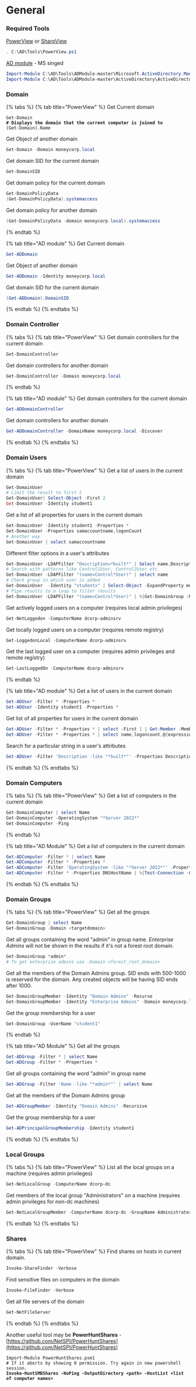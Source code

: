 # General

### Required Tools

[PowerView](https://github.com/ZeroDayLab/PowerSploit/blob/master/Recon/PowerView.ps1) or [SharpView](https://github.com/tevora-threat/SharpView)

```powershell
. C:\AD\Tools\PowerView.ps1
```

[AD module](https://github.com/samratashok/ADModule) - MS singed

```powershell
Import-Module C:\AD\Tools\ADModule-master\Microsoft.ActiveDirectory.Management.dll
Import-Module C:\AD\Tools\ADModule-master\ActiveDirectory\ActiveDirectory.psd1
```

### Domain

{% tabs %}
{% tab title="PowerView" %}
Get Current domain

<pre class="language-powershell"><code class="lang-powershell">Get-Domain
<strong># Displays the domain that the current computer is joined to
</strong>(Get-Domain).Name
</code></pre>

Get Object of another domain

```powershell
Get-Domain -Domain moneycorp.local
```

Get domain SID for the current domain

```powershell
Get-DomainSID
```

Get domain policy for the current domain

```powershell
Get-DomainPolicyData
(Get-DomainPolicyData).systemaccess
```

Get domain policy for another domain

```powershell
(Get-DomainPolicyData -domain moneycorp.local).systemaccess
```
{% endtab %}

{% tab title="AD module" %}
Get Current domain

```powershell
Get-ADDomain
```

Get Object of another domain

```powershell
Get-ADDomain -Identity moneycorp.local
```

Get domain SID for the current domain

```powershell
(Get-ADDomain).DomainSID
```
{% endtab %}
{% endtabs %}

### Domain Controller

{% tabs %}
{% tab title="PowerView" %}
Get domain controllers for the current domain

```powershell
Get-DomainController
```

Get domain controllers for another domain

```powershell
Get-DomainController -Domain moneycorp.local
```
{% endtab %}

{% tab title="AD module" %}
Get domain controllers for the current domain

```powershell
Get-ADDomainController
```

Get domain controllers for another domain

```powershell
Get-ADDomainController -DomainName moneycorp.local -Discover
```
{% endtab %}
{% endtabs %}

### Domain Users

{% tabs %}
{% tab title="PowerView" %}
Get a list of users in the current domain

```powershell
Get-DomainUser
# Limit the result to first 2
Get-DomainUser| Select-Object -First 2
Get-DomainUser -Identity student1
```

Get a list of all properties for users in the current domain

```powershell
Get-DomainUser -Identity student1 -Properties * 
Get-DomainUser -Properties samaccountname,logonCount
# Another way
Get-DomainUser | select samaccountname
```

Different filter options in a user's attributes

```powershell
Get-DomainUser -LDAPFilter "Description=*built*" | Select name,Description
# Search with patterns like Control1User, Control2User etc
Get-DomainUser -LDAPFilter "(name=Control*User)" | select name
# Check group in which user is added
Get-DomainUser  -Identity "studentx" | Select-Object -ExpandProperty memberof
# Pipe results to a loop to filter results
Get-DomainUser -LDAPFilter "(name=Control*User)" | %{Get-DomainGroup -MemberIdentity $_.name} | select samaccountname
```

Get actively logged users on a computer (requires local admin privileges)

```powershell
Get-NetLoggedon -ComputerName dcorp-adminsrv
```

Get locally logged users on a computer (requires remote registry)

```powershell
Get-LoggedonLocal -ComputerName dcorp-adminsrv
```

Get the last logged user on a computer (requires admin privileges and remote registry)

```powershell
Get-LastLoggedOn -ComputerName dcorp-adminsrv
```
{% endtab %}

{% tab title="AD module" %}
Get a list of users in the current domain

```powershell
Get-ADUser -Filter * -Properties *
Get-ADUser -Identity student1 -Properties *
```

Get list of all properties for users in the current domain

```powershell
Get-ADUser -Filter * -Properties * | select -First 1 | Get-Member -MemberType *Property | select Name
Get-ADUser -Filter * -Properties * | select name,logoncount,@{expression={[datetime]::fromFileTime($_.pwdlastset)}}
```

Search for a particular string in a user's attributes

```powershell
Get-ADUser -Filter 'Description -like "*built*"' -Properties Description | select name,Desc
```
{% endtab %}
{% endtabs %}

### Domain Computers

{% tabs %}
{% tab title="PowerView" %}
Get a list of computers in the current domain

```powershell
Get-DomainComputer | select Name
Get-DomainComputer -OperatingSystem "*Server 2022*"
Get-DomainComputer -Ping
```
{% endtab %}

{% tab title="AD Module" %}
Get a list of computers in the current domain

```powershell
Get-ADComputer -Filter * | select Name
Get-ADComputer -Filter * -Properties *
Get-ADComputer -Filter 'OperatingSystem -like "*Server 2022*"' -Properties OperatingSystem | select Name,OperatingSystem
Get-ADComputer -Filter * -Properties DNSHostName | %{Test-Connection -Count 1 -ComputerName $_.DNSHostName}
```
{% endtab %}
{% endtabs %}

### Domain Groups

{% tabs %}
{% tab title="PowerView" %}
Get all the groups

```powershell
Get-DomainGroup | select Name
Get-DomainGroup -Domain <targetdomain>
```

Get all groups containing the word "admin" in group name. _Enterprise Admins_ will not be shown in the results if it's not a forest root domain.

```powershell
Get-DomainGroup *admin*
# To get enterprise admins use -Domain <forest_root_domain>
```

Get all the members of the Domain Admins group. SID ends with 500-1000 is reserved for the domain. Any created objects will be having SID ends after 1000.

```powershell
Get-DomainGroupMember -Identity "Domain Admins" -Recurse
Get-DomainGroupMember -Identity "Enterprise Admins" -Domain moneycorp.local
```

Get the group membership for a user

```powershell
Get-DomainGroup -UserName "student1"
```
{% endtab %}

{% tab title="AD Module" %}
Get all the groups

```powershell
Get-ADGroup -Filter * | select Name 
Get-ADGroup -Filter * -Properties *
```

Get all groups containing the word "admin" in group name

```powershell
Get-ADGroup -Filter 'Name -like "*admin*"' | select Name
```

Get all the members of the Domain Admins group

```powershell
Get-ADGroupMember -Identity "Domain Admins" -Recursive
```

Get the group membership for a user

```powershell
Get-ADPrincipalGroupMembership -Identity student1
```
{% endtab %}
{% endtabs %}

### Local Groups

{% tabs %}
{% tab title="PowerView" %}
List all the local groups on a machine (requires admin privileges)

```powershell
Get-NetLocalGroup -ComputerName dcorp-dc
```

Get members of the local group "Administrators" on a machine (requires admin privileges for non-dc machines)

```powershell
Get-NetLocalGroupMember -ComputerName dcorp-dc -GroupName Administrators
```
{% endtab %}
{% endtabs %}

### Shares

{% tabs %}
{% tab title="PowerView" %}
Find shares on hosts in current domain.

```powershell
Invoke-ShareFinder -Verbose
```

Find sensitive files on computers in the domain

```powershell
Invoke-FileFinder -Verbose
```

Get all file servers of the domain

```powershell
Get-NetFileServer
```
{% endtab %}
{% endtabs %}

Another useful tool may be **PowerHuntShares** - [https://github.com/NetSPI/PowerHuntShares](https://github.com/NetSPI/PowerHuntShares)

<pre class="language-powershell"><code class="lang-powershell">Import-Module PowerHuntShares.psm1
# If it aborts by showing 0 permission. Try again in new powershell session.
<strong>Invoke-HuntSMBShares -NoPing -OutputDirectory &#x3C;path> -HostList &#x3C;list of computer names>
</strong></code></pre>
